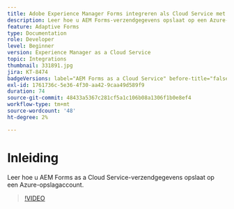 ```yaml
---
title: Adobe Experience Manager Forms integreren als Cloud Service met Azure-opslag
description: Leer hoe u AEM Forms-verzendgegevens opslaat op een Azure-opslagaccount.
feature: Adaptive Forms
type: Documentation
role: Developer
level: Beginner
version: Experience Manager as a Cloud Service
topic: Integrations
thumbnail: 331891.jpg
jira: KT-8474
badgeVersions: label="AEM Forms as a Cloud Service" before-title="false"
exl-id: 1761736c-5e36-4f30-aa42-9caa49d589f9
duration: 74
source-git-commit: 48433a5367c281cf5a1c106b08a1306f1b0e8ef4
workflow-type: tm+mt
source-wordcount: '48'
ht-degree: 2%

---
```


# Inleiding

Leer hoe u AEM Forms as a Cloud Service-verzendgegevens opslaat op een Azure-opslagaccount.

>[!VIDEO](https://video.tv.adobe.com/v/336028?quality=12&learn=on)
